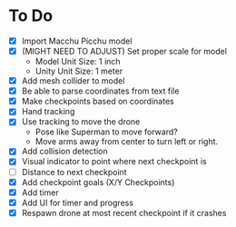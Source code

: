 # To Do

- [x] Import Macchu Picchu model
- [x] (MIGHT NEED TO ADJUST) Set proper scale for model
  - Model Unit Size: 1 inch
  - Unity Unit Size: 1 meter
- [x] Add mesh collider to model
- [x] Be able to parse coordinates from text file
- [x] Make checkpoints based on coordinates
- [x] Hand tracking
- [x] Use tracking to move the drone
  - Pose like Superman to move forward?
  - Move arms away from center to turn left or right.
- [x] Add collision detection
- [x] Visual indicator to point where next checkpoint is
- [ ] Distance to next checkpoint
- [x] Add checkpoint goals (X/Y Checkpoints)
- [x] Add timer
- [x] Add UI for timer and progress
- [x] Respawn drone at most recent checkpoint if it crashes
